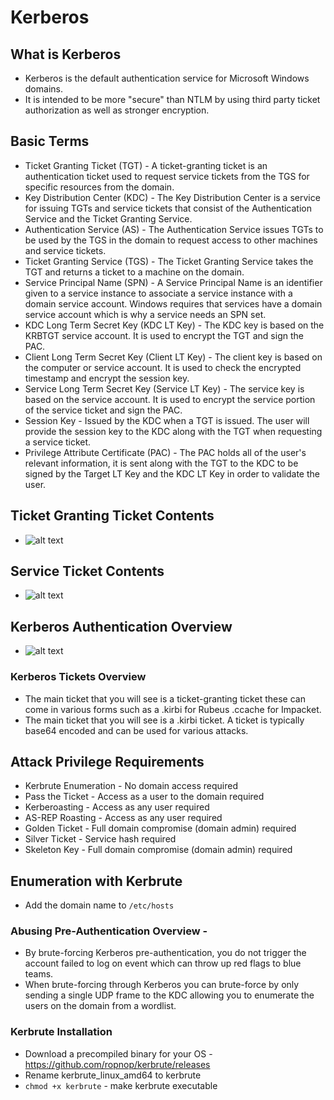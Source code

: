 # Kerberos
## What is Kerberos
- Kerberos is the default authentication service for Microsoft Windows domains. 
- It is intended to be more "secure" than NTLM by using third party ticket authorization as well as stronger encryption.
## Basic Terms
- Ticket Granting Ticket (TGT) - A ticket-granting ticket is an authentication ticket used to request service tickets from the TGS for specific resources from the domain.
- Key Distribution Center (KDC) - The Key Distribution Center is a service for issuing TGTs and service tickets that consist of the Authentication Service and the Ticket Granting Service.
- Authentication Service (AS) - The Authentication Service issues TGTs to be used by the TGS in the domain to request access to other machines and service tickets.
- Ticket Granting Service (TGS) - The Ticket Granting Service takes the TGT and returns a ticket to a machine on the domain.
- Service Principal Name (SPN) - A Service Principal Name is an identifier given to a service instance to associate a service instance with a domain service account. Windows requires that services have a domain service account which is why a service needs an SPN set.
- KDC Long Term Secret Key (KDC LT Key) - The KDC key is based on the KRBTGT service account. It is used to encrypt the TGT and sign the PAC.
- Client Long Term Secret Key (Client LT Key) - The client key is based on the computer or service account. It is used to check the encrypted timestamp and encrypt the session key.
- Service Long Term Secret Key (Service LT Key) - The service key is based on the service account. It is used to encrypt the service portion of the service ticket and sign the PAC.
- Session Key - Issued by the KDC when a TGT is issued. The user will provide the session key to the KDC along with the TGT when requesting a service ticket.
- Privilege Attribute Certificate (PAC) - The PAC holds all of the user's relevant information, it is sent along with the TGT to the KDC to be signed by the Target LT Key and the KDC LT Key in order to validate the user.
## Ticket Granting Ticket Contents
- ![alt text](https://i.imgur.com/QFeXDN0.png)
## Service Ticket Contents 
- ![alt text](https://i.imgur.com/kUqrVBa.png)
## Kerberos Authentication Overview
- ![alt text](https://i.imgur.com/VRr2B6w.png)
### Kerberos Tickets Overview
- The main ticket that you will see is a ticket-granting ticket these can come in various forms such as a .kirbi for Rubeus .ccache for Impacket. 
- The main ticket that you will see is a .kirbi ticket. A ticket is typically base64 encoded and can be used for various attacks.
## Attack Privilege Requirements
- Kerbrute Enumeration - No domain access required 
- Pass the Ticket - Access as a user to the domain required
- Kerberoasting - Access as any user required
- AS-REP Roasting - Access as any user required
- Golden Ticket - Full domain compromise (domain admin) required 
- Silver Ticket - Service hash required 
- Skeleton Key - Full domain compromise (domain admin) required
## Enumeration with Kerbrute
- Add the domain name to `/etc/hosts`
### Abusing Pre-Authentication Overview -
- By brute-forcing Kerberos pre-authentication, you do not trigger the account failed to log on event which can throw up red flags to blue teams. 
- When brute-forcing through Kerberos you can brute-force by only sending a single UDP frame to the KDC allowing you to enumerate the users on the domain from a wordlist.
### Kerbrute Installation
- Download a precompiled binary for your OS - https://github.com/ropnop/kerbrute/releases
- Rename kerbrute_linux_amd64 to kerbrute
- `chmod +x kerbrute` - make kerbrute executable






















































